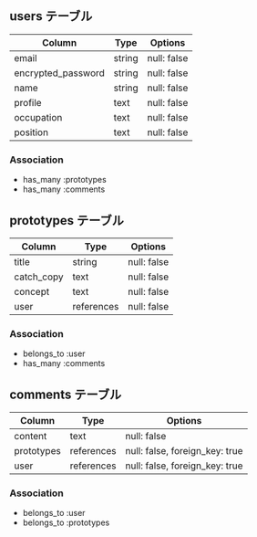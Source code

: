 
## users テーブル

| Column             | Type   | Options     |
| ------------------ | ------ | ----------- |
| email              | string | null: false |
| encrypted_password | string | null: false |
| name               | string | null: false |
| profile            | text   | null: false |
| occupation         | text   | null: false |
| position           | text   | null: false |


### Association

- has_many :prototypes
- has_many :comments

## prototypes テーブル

|   Column   |    Type    | Options     |
| ---------- | ---------- | ----------- |
| title      | string     | null: false |
| catch_copy | text       | null: false |
| concept    | text       | null: false |
| user       | references | null: false |


### Association

- belongs_to :user
- has_many   :comments


## comments テーブル

|    Column  |    Type    | Options                        |
| ---------- | ---------- | ------------------------------ |
| content    |   text     | null: false                    |
| prototypes | references | null: false, foreign_key: true |
| user       | references | null: false, foreign_key: true |


### Association

- belongs_to :user
- belongs_to :prototypes

